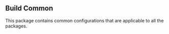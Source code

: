 ## Build Common

This package contains common configurations that are applicable to all the packages.
